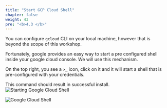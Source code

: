 ```yaml
---
title: "Start GCP Cloud Shell"
chapter: false
weight: 43
pre: "<b>4.3 </b>"
---
```


You can configure `gcloud` CLI on your local machine, however that is beyond the scope of this workshop.

Fortunately, google provides an easy way to start a pre configured shell inside your google cloud console. We will use this mechanism.

On the top right, you see a `>_` icon, click on it and it will start a shell that is pre-configured with your credentials.


This command should result in successful install.
![Starting Google Cloud Shell](/images/gcp/cloud-shell1.png)

![Google Cloud Shell](/images/gcp/cloud-shell2.png)
